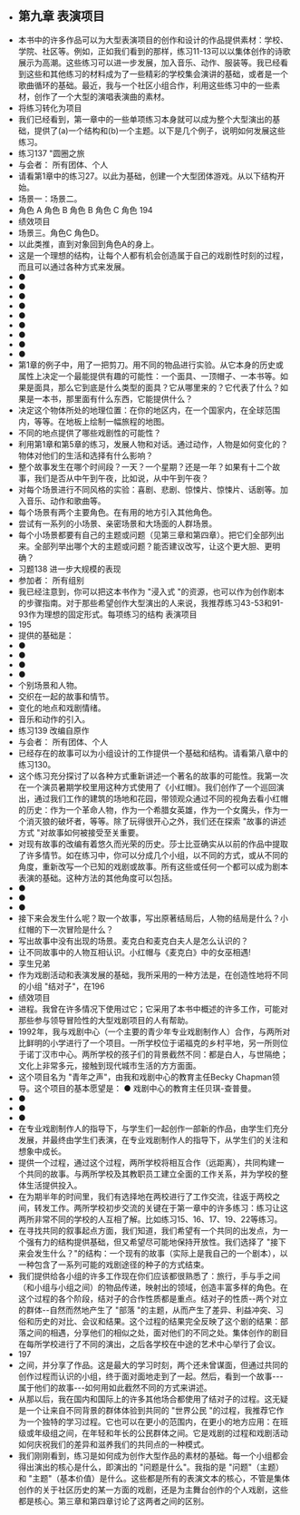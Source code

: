 - ## 第九章 表演项目
- 本书中的许多作品可以为大型表演项目的创作和设计的作品提供素材：学校、学院、社区等。例如，正如我们看到的那样，练习11-13可以以集体创作的诗歌展示为高潮。这些练习可以进一步发展，加入音乐、动作、服装等。我已经看到这些和其他练习的材料成为了一些精彩的学校集会演讲的基础，或者是一个歌曲循环的基础。最近，我与一个社区小组合作，利用这些练习中的一些素材，创作了一个大型的演唱表演曲的素材。
- 将练习转化为项目
- 我们已经看到，第一章中的一些单项练习本身就可以成为整个大型演出的基础，提供了(a)一个结构和(b)一个主题。以下是几个例子，说明如何发展这些练习。
- 练习137 "圆圈之旅
- 与会者： 所有团体、个人
- 请看第1章中的练习27。以此为基础，创建一个大型团体游戏。从以下结构开始。
- 场景一：场景二。
- 角色 A 角色 B 角色 B 角色 C 角色 194
- 绩效项目
- 场景三。角色C 角色D。
- 以此类推，直到对象回到角色A的身上。
- 这是一个理想的结构，让每个人都有机会创造属于自己的戏剧性时刻的过程，而且可以通过各种方式来发展。
- ●
- ●
- ●
- ●
- ●
- ●
- ●
- ●
- ●
- 第1章的例子中，用了一把剪刀。用不同的物品进行实验。从它本身的历史或属性上决定一个最能提供有趣的可能性：一个面具、一顶帽子、一本书等。如果是面具，那么它到底是什么类型的面具？它从哪里来的？它代表了什么？如果是一本书，那里面有什么东西，它能提供什么？
- 决定这个物体所处的地理位置：在你的地区内，在一个国家内，在全球范围内，等等。在地板上绘制一幅旅程的地图。
- 不同的地点提供了哪些戏剧性的可能性？
- 利用第1章和第5章的练习，发展人物和对话。通过动作，人物是如何变化的？物体对他们的生活和选择有什么影响？
- 整个故事发生在哪个时间段？一天？一个星期？还是一年？如果有十二个故事，我们是否从中午到午夜，比如说，从中午到午夜？
- 对每个场景进行不同风格的实验：喜剧、悲剧、惊悚片、惊悚片、话剧等。加入音乐、动作和歌曲等。
- 每个场景有两个主要角色。在有用的地方引入其他角色。
- 尝试有一系列的小场景、亲密场景和大场面的人群场景。
- 每个小场景都要有自己的主题或问题（见第三章和第四章）。把它们全部列出来。全部列举出哪个大的主题或问题？能否建议改写，让这个更大胆、更明确？
- 习题138 进一步大规模的表现
- 参加者： 所有组别
- 我已经注意到，你可以把这本书作为 "浸入式 "的资源，也可以作为创作剧本的步骤指南。对于那些希望创作大型演出的人来说，我推荐练习43-53和91-93作为理想的固定形式。每项练习的结构 表演项目
- 195
- 提供的基础是：
- ●
- ●
- ●
- ●
- 个别场景和人物。
- 交织在一起的故事和情节。
- 变化的地点和戏剧情绪。
- 音乐和动作的引入。
- 练习139 改编自原作
- 与会者： 所有团体、个人
- 已经存在的故事可以为小组设计的工作提供一个基础和结构。请看第八章中的练习130。
- 这个练习充分探讨了以各种方式重新讲述一个著名的故事的可能性。我第一次在一个演员暑期学校里用这种方式使用了《小红帽》。我们创作了一个巡回演出，通过我们工作的建筑的场地和花园，带领观众通过不同的视角去看小红帽的历史：作为一个革命人物，作为一个希腊女英雄，作为一个女魔头，作为一个消灭狼的破坏者，等等。除了玩得很开心之外，我们还在探索 "故事的讲述方式 "对故事如何被接受至关重要。
- 对现有故事的改编有着悠久而光荣的历史。莎士比亚确实从以前的作品中提取了许多情节。如在练习中，你可以分成几个小组，以不同的方式，或从不同的角度，重新改写一个已知的戏剧或故事。所有这些或任何一个都可以成为剧本表演的基础。这种方法的其他角度可以包括。
- ●
- ●
- ●
- 接下来会发生什么呢？取一个故事，写出原著结局后，人物的结局是什么？小红帽的下一次冒险是什么？
- 写出故事中没有出现的场景。麦克白和麦克白夫人是怎么认识的？
- 让不同故事中的人物互相认识。小红帽与《麦克白》中的女巫相遇!
- 孪生兄弟
- 作为戏剧活动和表演发展的基础，我所采用的一种方法是，在创造性地将不同的小组 "结对子"，在196
- 绩效项目
- 进程。我曾在许多情况下使用过它；它采用了本书中概述的许多工作，可能对那些参与领导冒险性的大型戏剧项目的人有帮助。
- 1992年，我与戏剧中心（一个主要的青少年专业戏剧制作人）合作，与两所对比鲜明的小学进行了一个项目。一所学校位于诺福克的乡村平地，另一所则位于诺丁汉市中心。两所学校的孩子们的背景截然不同：都是白人，与世隔绝；文化上非常多元，接触到现代城市生活的方方面面。
- 这个项目名为 "青年之声"，由我和戏剧中心的教育主任Becky Chapman领导。这个项目的基本愿望是： ● 戏剧中心的教育主任贝琪-查普曼。
- ●
- ●
- ●
- 在专业戏剧制作人的指导下，与学生们一起创作一部新的作品，由学生们充分发展，并最终由学生们表演，在专业戏剧制作人的指导下，从学生们的关注和想象中成长。
- 提供一个过程，通过这个过程，两所学校将相互合作（远距离），共同构建一个共同的故事。与两所学校及其教职员工建立全面的工作关系，并为学校的整体生活提供投入。
- 在为期半年的时间里，我们有选择地在两校进行了工作交流，往返于两校之间，转发工作。两所学校初步交流的关键在于第一章中的许多练习：练习让这两所非常不同的学校的人互相了解。比如练习15、16、17、19、22等练习。
- 在寻找共同的叙事起点方面，我们知道，我们希望有一个共同的出发点，为一个强有力的结构提供基础，但又希望尽可能地保持开放性。我们选择了 "接下来会发生什么？"的结构：一个现有的故事（实际上是我自己的一个剧本），以一种包含了一系列可能的戏剧途径的种子的方式结束。
- 我们提供给各小组的许多工作现在你们应该都很熟悉了：旅行，手与手之间（和小组与小组之间）的物品传递，映射出的领域，创造丰富多样的角色。在这个过程的各个阶段，结对子的合作性质都是重点。结对子的性质--两个对立的群体--自然而然地产生了 "部落 "的主题，从而产生了差异、利益冲突、习俗和历史的对比、会议和结果。这个过程的结果完全反映了这个剧的结果：部落之间的相遇，分享他们的相似之处，面对他们的不同之处。集体创作的剧目在每所学校进行了不同的演出，之后各学校在中途的艺术中心举行了会议。
- 197
- 之间，并分享了作品。这是最大的学习时刻，两个还未曾谋面，但通过共同的创作过程而认识的小组，终于面对面地走到了一起。然后，看到一个故事---属于他们的故事---如何用如此截然不同的方式来讲述。
- 从那以后，我在国内和国际上的许多其他场合都使用了结对子的过程。这无疑是一个让来自不同背景的群体体验到共同的 "世界公民 "的过程，我推荐它作为一个独特的学习过程。它也可以在更小的范围内，在更小的地方应用：在班级或年级组之间，在年轻和年长的公民群体之间。它是戏剧的过程和戏剧活动如何庆祝我们的差异和滋养我们的共同点的一种模式。
- 我们刚刚看到，练习是如何成为创作大型作品的素材的基础。每一个小组都会得出演出的核心是什么，即演出的 "问题是什么"。我指的是 "问题"（主题）和 "主题"（基本价值）是什么。这些都是所有的表演文本的核心，不管是集体创作的关于社区历史的某一方面的戏剧，还是为主舞台创作的个人戏剧，这些都是核心。第三章和第四章讨论了这两者之间的区别。
